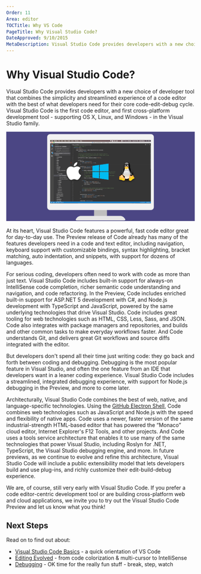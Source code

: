 ```yaml
---
Order: 11
Area: editor
TOCTitle: Why VS Code
PageTitle: Why Visual Studio Code?
DateApproved: 9/10/2015
MetaDescription: Visual Studio Code provides developers with a new choice of developer tool that combines the simplicity and streamlined experience of a code editor with the best of what developers need for their core code-edit-debug cycle. Visual Studio Code is the first code editor and first cross-platform development tool supporting OS X, Linux, and Windows.
---
```


# Why Visual Studio Code?
Visual Studio Code provides developers with a new choice of developer tool that combines the simplicity and streamlined experience of a code editor with the best of what developers need for their core code-edit-debug cycle. Visual Studio Code is the first code editor, and first cross-platform development tool - supporting OS X, Linux, and Windows - in the Visual Studio family.

![Visual Studio Code runs on Max OS X, Linux and Windows](images/whyvscode/macwinlinux2.png)

At its heart, Visual Studio Code features a powerful, fast code editor great for day-to-day use. The Preview release of Code already has many of the features developers need in a code and text editor, including navigation, keyboard support with customizable bindings, syntax highlighting, bracket matching, auto indentation, and snippets, with support for dozens of languages.

For serious coding, developers often need to work with code as more than just text. Visual Studio Code includes built-in support for always-on IntelliSense code completion, richer semantic code understanding and navigation, and code refactoring. In the Preview, Code includes enriched built-in support for ASP.NET 5 development with C#, and Node.js development with TypeScript and JavaScript, powered by the same underlying technologies that drive Visual Studio. Code includes great tooling for web technologies such as HTML, CSS, Less, Sass, and JSON. Code also integrates with package managers and repositories, and builds and other common tasks to make everyday workflows faster. And Code understands Git, and delivers great Git workflows and source diffs integrated with the editor.

But developers don't spend all their time just writing code: they go back and forth between coding and debugging. Debugging is the most popular feature in Visual Studio, and often the one feature from an IDE that developers want in a leaner coding experience. Visual Studio Code includes a streamlined, integrated debugging experience, with support for Node.js debugging in the Preview, and more to come later.

Architecturally, Visual Studio Code combines the best of web, native, and language-specific technologies. Using the [GitHub Electron Shell](https://github.com/atom/electron), Code combines web technologies such as JavaScript and Node.js with the speed and flexibility of native apps. Code uses a newer, faster version of the same industrial-strength HTML-based editor that has powered the “Monaco” cloud editor, Internet Explorer's F12 Tools, and other projects. And Code uses a tools service architecture that enables it to use many of the same technologies that power Visual Studio, including Roslyn for .NET, TypeScript, the Visual Studio debugging engine, and more. In future previews, as we continue to evolve and refine this architecture, Visual Studio Code will include a public extensibility model that lets developers build and use plug-ins, and richly customize their edit-build-debug experience.

We are, of course, still very early with Visual Studio Code. If you prefer a code editor-centric development tool or are building cross-platform web and cloud applications, we invite you to try out the Visual Studio Code Preview and let us know what you think!



## Next Steps
Read on to find out about:

* [Visual Studio Code Basics](/docs/codebasics) - a quick orientation of VS Code
* [Editing Evolved](/docs/editingevolved) - from code colorization & multi-cursor to IntelliSense
* [Debugging](/docs/debugging) - OK time for the really fun stuff - break, step, watch